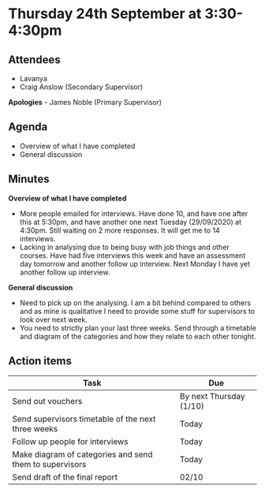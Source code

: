# Thursday 24th September at 3:30-4:30pm

## Attendees

- Lavanya
- Craig Anslow (Secondary Supervisor)

**Apologies** - James Noble (Primary Supervisor)

## Agenda

- Overview of what I have completed
- General discussion

## Minutes

**Overview of what I have completed**

- More people emailed for interviews. Have done 10, and have one after this at 5:30pm, and have another one next Tuesday (29/09/2020) at 4:30pm. Still waiting on 2 more responses. It will get me to 14 interviews.
- Lacking in analysing due to being busy with job things and other courses. Have had five interviews this week and have an assessment day tomorrow and another follow up interview. Next Monday I have yet another follow up interview.

**General discussion**

- Need to pick up on the analysing. I am a bit behind compared to others and as mine is qualitative I need to provide some stuff for supervisors to look over next week.
- You need to strictly plan your last three weeks. Send through a timetable and diagram of the categories and how they relate to each other tonight.

## Action items

| Task                                                    | Due                     |
| ------------------------------------------------------- | ----------------------- |
| Send out vouchers                                       | By next Thursday (1/10) |
| Send supervisors timetable of the next three weeks      | Today                   |
| Follow up people for interviews                         | Today                   |
| Make diagram of categories and send them to supervisors | Today                   |
| Send draft of the final report                          | 02/10                   |
